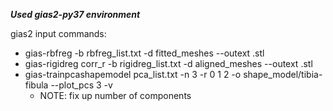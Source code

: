 ***Used gias2-py37 environment***

gias2 input commands:

- gias-rbfreg -b rbfreg_list.txt -d fitted_meshes --outext .stl
- gias-rigidreg corr_r -b rigidreg_list.txt -d aligned_meshes --outext .stl
- gias-trainpcashapemodel pca_list.txt -n 3 -r 0 1 2 -o shape_model/tibia-fibula --plot_pcs 3 -v
  - NOTE: fix up number of components

